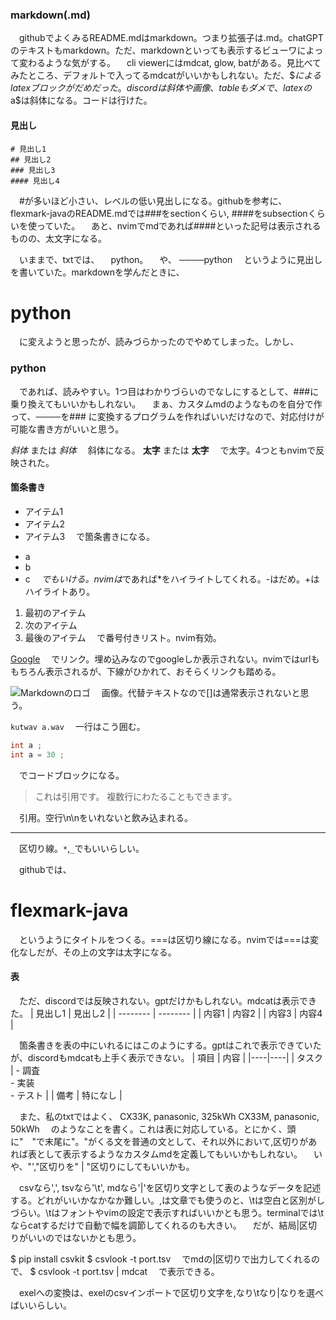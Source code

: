 ### markdown(.md)
　githubでよくみるREADME.mdはmarkdown。つまり拡張子は.md。chatGPTのテキストもmarkdown。ただ、markdownといっても表示するビューワによって変わるような気がする。
　cli viewerにはmdcat, glow, batがある。見比べてみたところ、デフォルトで入ってるmdcatがいいかもしれない。ただ、$$によるlatexブロックがだめだった。
　discordは斜体や画像、tableもダメで、latexの$a$は斜体になる。コードは行けた。


#### 見出し

```
# 見出し1
## 見出し2
### 見出し3
#### 見出し4
```
　#が多いほど小さい、レベルの低い見出しになる。githubを参考に、flexmark-javaのREADME.mdでは###をsectionくらい, ####をsubsectionくらいを使っていた。
　あと、nvimでmdであれば####といった記号は表示されるものの、太文字になる。

　いままで、txtでは、
　python。
　や、
────python
　というように見出しを書いていた。markdownを学んだときに、
# python
　に変えようと思ったが、読みづらかったのでやめてしまった。しかし、
### python
　であれば、読みやすい。1つ目はわかりづらいのでなしにするとして、###に乗り換えてもいいかもしれない。
　まぁ、カスタムmdのようなものを自分で作って、────を### に変換するプログラムを作ればいいだけなので、対応付けが可能な書き方がいいと思う。




*斜体* または _斜体_
　斜体になる。
**太字** または __太字__
　で太字。4つともnvimで反映された。


#### 箇条書き

- アイテム1
- アイテム2
- アイテム3
　で箇条書きになる。
* a
* b
* c
　*でもいける。nvimは*であれば*をハイライトしてくれる。-はだめ。+はハイライトあり。

1. 最初のアイテム
2. 次のアイテム
3. 最後のアイテム
　で番号付きリスト。nvim有効。



[Google](https://www.google.com)
　でリンク。埋め込みなのでgoogleしか表示されない。nvimではurlももちろん表示されるが、下線がひかれて、おそらくリンクも踏める。

![Markdownのロゴ](https://markdown-here.com/img/icon256.png)
　画像。代替テキストなので[]は通常表示されないと思う。



`kutwav a.wav`
　一行はこう囲む。

```C
int a ;
int a = 30 ;
```
　でコードブロックになる。


> これは引用です。
> 複数行にわたることもできます。

　引用。空行\n\nをいれないと飲み込まれる。

---
　区切り線。`*`,`_`でもいいらしい。

　githubでは、

flexmark-java
====================================
　というようにタイトルをつくる。===は区切り線になる。nvimでは===は変化なしだが、その上の文字は太字になる。



#### 表

　ただ、discordでは反映されない。gptだけかもしれない。mdcatは表示できた。
| 見出し1 | 見出し2 |
| -------- | -------- |
| 内容1   | 内容2   |
| 内容3   | 内容4   |

　箇条書きを表の中にいれるにはこのようにする。gptはこれで表示できていたが、discordもmdcatも上手く表示できない。
| 項目 | 内容 |
|----|----|
| タスク | - 調査  <br> - 実装  <br> - テスト |
| 備考 | 特になし |

　また、私のtxtではよく、
CX33K, panasonic, 325kWh
CX33M, panasonic, 50kWh
　のようなことを書く。これは表に対応している。とにかく、頭に"　"で末尾に"。"がくる文を普通の文として、それ以外において,区切りがあれば表として表示するようなカスタムmdを定義してもいいかもしれない。
　いや、"',"区切りを" | "区切りにしてもいいかも。

　csvなら',', tsvなら'\t', mdなら'|'を区切り文字として表のようなデータを記述する。どれがいいかなかなか難しい。,は文章でも使うのと、\tは空白と区別がしづらい。\tはフォントやvimの設定で表示すればいいかとも思う。terminalでは\tならcatするだけで自動で幅を調節してくれるのも大きい。
　だが、結局|区切りがいいのではないかとも思う。

$ pip install csvkit
$ csvlook -t port.tsv
　でmdの|区切りで出力してくれるので、
$ csvlook -t port.tsv | mdcat
　で表示できる。

　exelへの変換は、exelのcsvインポートで区切り文字を,なり\tなり|なりを選べばいいらしい。



